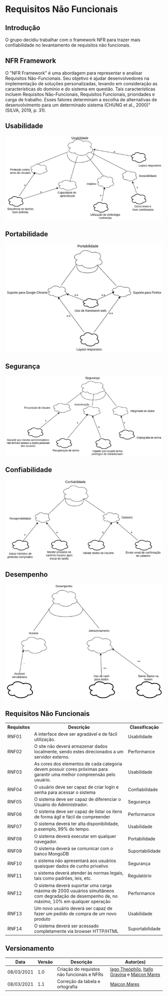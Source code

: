 # Requisitos Não Funcionais

## Introdução
O grupo decidiu trabalhar com o framework NFR para trazer mais confiabilidade no levantamento de requisitos não funcionais.

## NFR Framework

O "NFR Framework" é uma abordagem para representar e analisar Requisitos Não-Funcionais. Seu objetivo é ajudar desenvolvedores na implementação de soluções personalizadas, levando em consideração as características do domínio e do sistema em questão. Tais características incluem Requisitos Não-Funcionais, Requisitos Funcionais, prioridades e carga de trabalho. Esses fatores determinam a escolha de alternativas de desenvolvimento para um determinado sistema (CHUNG et al., 2000)" (SILVA, 2019, p. 31).

## Usabilidade
![alt text](./img/NFR/NFR_usabilidade.jpg)

## Portabilidade 
![alt text](./img/NFR/NFR_portabilidade.jpg)

## Segurança
![alt text](./img/NFR/NFR_Seguranca.jpg)

## Confiabilidade
![alt text](./img/NFR/NFR_Confiabilidade.jpg)

## Desempenho
![alt text](./img/NFR/NFR_desempenho.png)

## Requisitos Não Funcionais

<table>
    <tr>
        <th>
            Requisitos
        </th>
        <th>
            Descrição
        </th>
        <th>
            Classificação
        </th>
    </tr>
    <tr>
        <td>
            RNF01
        </td>
        <td>
            A interface deve ser agradável e de fácil utilização.
        </td>
        <td>
            Usabilidade
        </td>
    </tr>
    <tr>
        <td>
            RNF02
        </td>
        <td>
            O site não deverá armazenar dados localmente, sendo estes direcionados a um servidor externo.
        </td>
        <td>
            Performance
        </td>
    </tr>
    <tr>
        <td>
            RNF03
        </td>
        <td>
            As cores dos elementos de cada categoria devem possuir cores próximas para garantir uma melhor compreensão pelo usuário.
        </td>
        <td>
            Usabilidade
        </td>
    </tr>
    <tr>
        <td>
            RNF04
        </td>
        <td>
            O usuário deve ser capaz de criar login e senha para acessar o sistema
        </td>
        <td>
            Confiabilidade
        </td>
    </tr>
    <tr>
        <td>
            RNF05
        </td>
        <td>
            O sistema deve ser capaz de diferenciar o Usuário do Administrador.
        </td>
        <td>
            Segurança
        </td>
    </tr>
    <tr>
        <td>
            RNF06
        </td>
        <td>
            O sistema deve ser capaz de listar os itens de forma ágil e fácil de compreender
        </td>
        <td>
            Performance
        </td>
    </tr>
    <tr>
        <td>
            RNF07
        </td>
        <td>
            O sistema deverá ter alta disponibilidade, p.exemplo, 99% do tempo.
        </td>
        <td>
            Usabilidade
        </td>
    </tr>
    <tr>
        <td>
            RNF08
        </td>
        <td>
            O sistema deverá executar em qualquer navegador.
        </td>
        <td>
            Portabilidade
        </td>
    </tr>
    <tr>
        <td>
            RNF09
        </td>
        <td>
            O sistema deverá se comunicar com o banco MongoDB
        </td>
        <td>
            Suportabilidade
        </td>
    </tr>
    <tr>
        <td>
            RNF10
        </td>
        <td>
            o sistema não apresentará aos usuários quaisquer dados de cunho privativo
        </td>
        <td>
            Segurança
        </td>
    </tr>
    <tr>
        <td>
            RNF11
        </td>
        <td>
            o sistema deverá atender às normas legais, tais como padrões, leis, etc.
        </td>
        <td>
            Regulatório
        </td>
    </tr>
    <tr>
        <td>
            RNF12
        </td>
        <td>
            O sistema deverá suportar uma carga máxima de 2000 usuários simultâneos com degradação de desempenho de, no máximo, 10% em qualquer operação
        </td>
        <td>
            Performance
        </td>
    </tr>
    <tr>
        <td>
            RNF13
        </td>
        <td>
            Um novo usuário deverá ser capaz de fazer um pedido de compra de um novo produto
        </td>
        <td>
            Usabilidade
        </td>
    </tr>
    <tr>
        <td>
            RNF14
        </td>
        <td>
            O sistema deverá ser acessado completamente via browser HTTP/HTML
        </td>
        <td>
            Suportabilidade
        </td>
    </tr>
</table>

## Versionamento
| Data | Versão | Descrição | Autor(es) |
|------|------|------|------|
|08/03/2021|1.0| Criação do requistos não funcionais e NFRs| [Iago Theóphilo](https://github.com/IagoTheophilo), [Itallo Gravina](https://github.com/itallogravina) e [Maicon Mares](https://github.com/MaiconMares)|
|08/03/2021|1.1|Correção da tabela e ortografia| [Maicon Mares](https://github.com/MaiconMares)
